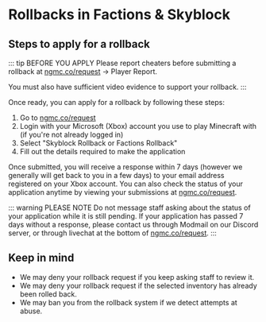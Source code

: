 # Rollbacks in Factions & Skyblock

## Steps to apply for a rollback

::: tip BEFORE YOU APPLY
Please report cheaters before submitting a rollback at [ngmc.co/request](https://ngmc.co/request) → Player Report.

You must also have sufficient video evidence to support your rollback.
:::

Once ready, you can apply for a rollback by following these steps:

1. Go to [ngmc.co/request](https://ngmc.co/request)
2. Login with your Microsoft (Xbox) account you use to play Minecraft with (if you're not already logged in)
3. Select "Skyblock Rollback or Factions Rollback"
5. Fill out the details required to make the application

Once submitted, you will receive a response within 7 days (however we generally will get back to you in a few days) to your email address registered on your Xbox account. You can also check the status of your application anytime by viewing your submissions at [ngmc.co/request](https://ngmc.co/request).

::: warning PLEASE NOTE
Do not message staff asking about the status of your application while it is still pending. If your application has passed 7 days without a response, please contact us through Modmail on our Discord server, or through livechat at the bottom of [ngmc.co/request](https://ngmc.co/request).
:::

## Keep in mind

* We may deny your rollback request if you keep asking staff to review it.
* We may deny your rollback request if the selected inventory has already been rolled back.
* We may ban you from the rollback system if we detect attempts at abuse.
